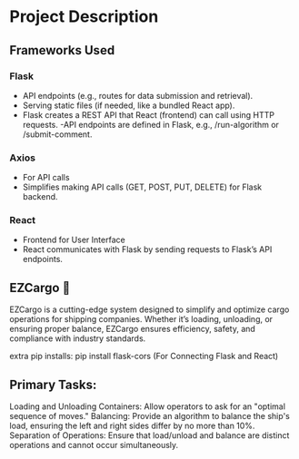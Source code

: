 # Project Description

## Frameworks Used

### Flask
- API endpoints (e.g., routes for data submission and retrieval).
- Serving static files (if needed, like a bundled React app).
- Flask creates a REST API that React (frontend) can call using HTTP requests.
-API endpoints are defined in Flask, e.g., /run-algorithm or /submit-comment.
### Axios
- For API calls
- Simplifies making API calls (GET, POST, PUT, DELETE) for Flask backend.
### React
- Frontend for User Interface
- React communicates with Flask by sending requests to Flask’s API endpoints.
## EZCargo 🚢

EZCargo is a cutting-edge system designed to simplify and optimize cargo operations for shipping companies. Whether it’s loading, unloading, or ensuring proper balance, EZCargo ensures efficiency, safety, and compliance with industry standards.

extra pip installs:
pip install flask-cors (For Connecting Flask and React)

## Primary Tasks:
Loading and Unloading Containers: Allow operators to ask for an "optimal sequence of moves."
Balancing: Provide an algorithm to balance the ship's load, ensuring the left and right sides differ by no more than 10%.
Separation of Operations:
Ensure that load/unload and balance are distinct operations and cannot occur simultaneously.
